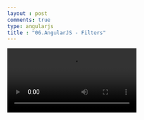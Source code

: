 ```yaml
---
layout : post
comments: true
type: angularjs
title : "06.AngularJS - Filters"
---
```


<video controls="controls"  class="movie" src="https://dl.dropboxusercontent.com/u/161895058/Video/angularjs/06.%20Egghead.io%20-%20AngularJS%20-%20Filters.mp4">
</video>
